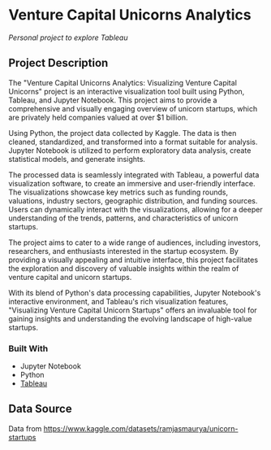 # Venture Capital Unicorns Analytics
*Personal project to explore Tableau*
## Project Description
The "Venture Capital Unicorns Analytics: Visualizing Venture Capital Unicorns" project is an interactive visualization tool built using Python, Tableau, and Jupyter Notebook. This project aims to provide a comprehensive and visually engaging overview of unicorn startups, which are privately held companies valued at over $1 billion.

Using Python, the project data collected by Kaggle. The data is then cleaned, standardized, and transformed into a format suitable for analysis. Jupyter Notebook is utilized to perform exploratory data analysis, create statistical models, and generate insights.

The processed data is seamlessly integrated with Tableau, a powerful data visualization software, to create an immersive and user-friendly interface. The visualizations showcase key metrics such as funding rounds, valuations, industry sectors, geographic distribution, and funding sources. Users can dynamically interact with the visualizations, allowing for a deeper understanding of the trends, patterns, and characteristics of unicorn startups.

The project aims to cater to a wide range of audiences, including investors, researchers, and enthusiasts interested in the startup ecosystem. By providing a visually appealing and intuitive interface, this project facilitates the exploration and discovery of valuable insights within the realm of venture capital and unicorn startups.

With its blend of Python's data processing capabilities, Jupyter Notebook's interactive environment, and Tableau's rich visualization features, "Visualizing Venture Capital Unicorn Startups" offers an invaluable tool for gaining insights and understanding the evolving landscape of high-value startups.

### Built With
- Jupyter Notebook
- Python
- [Tableau](https://public.tableau.com/app/profile/cara.li.farrell/viz/UnicornStartupAnalysis_16895680983390/UnicornStartupAnalysis)

## Data Source
Data from https://www.kaggle.com/datasets/ramjasmaurya/unicorn-startups
